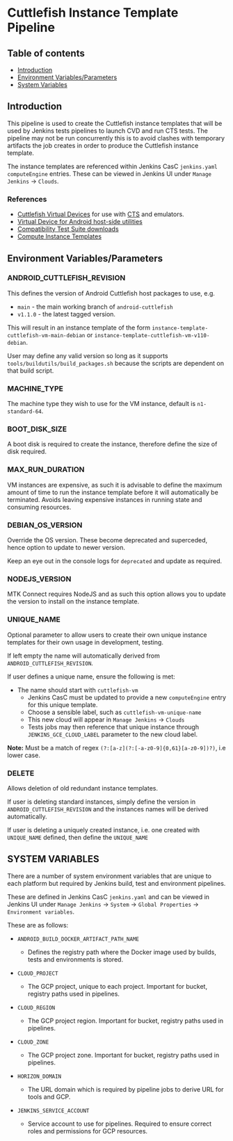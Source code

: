 # Cuttlefish Instance Template Pipeline

## Table of contents
- [Introduction](#introduction)
- [Environment Variables/Parameters](#environment-variables)
- [System Variables](#system-variables)

## Introduction <a name="introduction"></a>

This pipeline is used to create the Cuttlefish instance templates that will be used by Jenkins tests pipelines to launch CVD and run CTS tests. The pipeline may not be run concurrently this is to avoid clashes with temporary artifacts the job creates in order to produce the Cuttlefish instance template.

The instance templates are referenced within Jenkins CasC `jenkins.yaml` `computeEngine` entries. These can be viewed in Jenkins UI under `Manage Jenkins` -> `Clouds`.

### References <a name="references"></a>

- [Cuttlefish Virtual Devices](https://source.android.com/docs/devices/cuttlefish) for use with [CTS](https://source.android.com/docs/compatibility/cts) and emulators.
- [Virtual Device for Android host-side utilities](https://github.com/google/android-cuttlefish)
- [Compatibility Test Suite downloads](https://source.android.com/docs/compatibility/cts/downloads)
- [Compute Instance Templates](https://cloud.google.com/sdk/gcloud/reference/compute/instance-templates/create)

## Environment Variables/Parameters <a name="environment-variables"></a>

### ANDROID_CUTTLEFISH_REVISION

This defines the version of Android Cuttlefish host packages to use, e.g.

- `main` - the main working branch of `android-cuttlefish`
- `v1.1.0` - the latest tagged version.

This will result in an instance template of the form `instance-template-cuttlefish-vm-main-debian` or `instance-template-cuttlefish-vm-v110-debian`.

User may define any valid version so long as it supports `tools/buildutils/build_packages.sh` because the scripts are dependent on that build script.

### MACHINE_TYPE

The machine type they wish to use for the VM instance, default is `n1-standard-64`.

### BOOT_DISK_SIZE

A boot disk is required to create the instance, therefore define the size of disk required.

### MAX_RUN_DURATION

VM instances are expensive, as such it is advisable to define the maximum amount of time to run the instance template before it will automatically be terminated. Avoids leaving expensive instances in running state and consuming resources.

### DEBIAN_OS_VERSION

Override the OS version. These become deprecated and superceded, hence option to update to newer version.

Keep an eye out in the console logs for `deprecated` and update as required.

### NODEJS_VERSION

MTK Connect requires NodeJS and as such this option allows you to update the version to install on the instance template.

### UNIQUE_NAME

Optional parameter to allow users to create their own unique instance templates for their own usage in development, testing.

If left empty the name will automatically derived from `ANDROID_CUTTLEFISH_REVISION`.

If user defines a unique name, ensure the following is met:

- The name should start with `cuttlefish-vm`
  - Jenkins CasC must be updated to provide a new `computeEngine` entry for this unique template.
  - Choose a sensible label, such as `cuttlefish-vm-unique-name`
  - This new cloud will appear in `Manage Jenkins` -> `Clouds`
  - Tests jobs may then reference that unique instance through `JENKINS_GCE_CLOUD_LABEL` parameter to the new cloud label.

**Note:** Must be a match of regex `(?:[a-z](?:[-a-z0-9]{0,61}[a-z0-9])?)`, i.e lower case.

### DELETE

Allows deletion of old redundant instance templates.

If user is deleting standard instances, simply define the version in `ANDROID_CUTTLEFISH_REVISION` and the instances
names will be derived automatically.

If user is deleting a uniquely created instance, i.e. one created with `UNIQUE_NAME` defined, then define the `UNIQUE_NAME`

## SYSTEM VARIABLES <a name="system-variables"></a>

There are a number of system environment variables that are unique to each platform but required by Jenkins build, test and environment pipelines.

These are defined in Jenkins CasC `jenkins.yaml` and can be viewed in Jenkins UI under `Manage Jenkins` -> `System` -> `Global Properties` -> `Environment variables`.

These are as follows:

-   `ANDROID_BUILD_DOCKER_ARTIFACT_PATH_NAME`
    - Defines the registry path where the Docker image used by builds, tests and environments is stored.

-   `CLOUD_PROJECT`
    - The GCP project, unique to each project. Important for bucket, registry paths used in pipelines.

-   `CLOUD_REGION`
    - The GCP project region. Important for bucket, registry paths used in pipelines.

-   `CLOUD_ZONE`
    - The GCP project zone. Important for bucket, registry paths used in pipelines.

-   `HORIZON_DOMAIN`
    - The URL domain which is required by pipeline jobs to derive URL for tools and GCP.

-   `JENKINS_SERVICE_ACCOUNT`
    - Service account to use for pipelines. Required to ensure correct roles and permissions for GCP resources.
